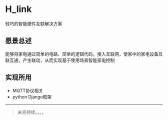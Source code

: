 # H_link

轻巧的智能硬件互联解决方案
## 愿景总述
能够将家电通过简单的电路、简单的逻辑代码，接入互联网，使家中的家电设备互联互通，产生联动，从而实现基于使用场景智能家电控制
## 实现所用
* MQTT协议相关
* python Django框架


-----



> 未完待续。。。。
